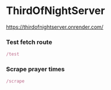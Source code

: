 # ThirdOfNightServer
https://thirdofnightserver.onrender.com/

### Test fetch route
```js
/test
```

### Scrape prayer times
```js
/scrape
```
